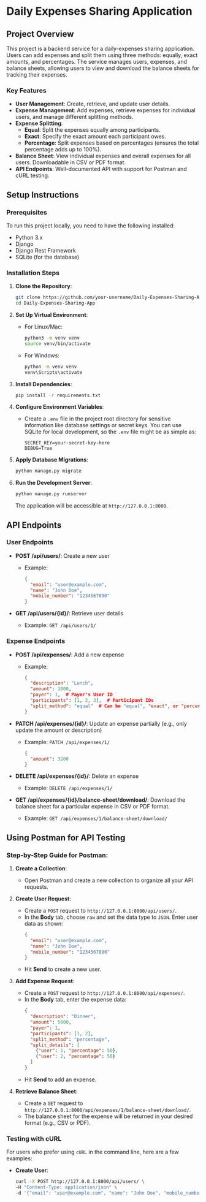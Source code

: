 # Daily Expenses Sharing Application

## Project Overview
This project is a backend service for a daily-expenses sharing application. Users can add expenses and split them using three methods: equally, exact amounts, and percentages. The service manages users, expenses, and balance sheets, allowing users to view and download the balance sheets for tracking their expenses.

### Key Features
- **User Management**: Create, retrieve, and update user details.
- **Expense Management**: Add expenses, retrieve expenses for individual users, and manage different splitting methods.
- **Expense Splitting**:
  - **Equal**: Split the expenses equally among participants.
  - **Exact**: Specify the exact amount each participant owes.
  - **Percentage**: Split expenses based on percentages (ensures the total percentage adds up to 100%).
- **Balance Sheet**: View individual expenses and overall expenses for all users. Downloadable in CSV or PDF format.
- **API Endpoints**: Well-documented API with support for Postman and cURL testing.

## Setup Instructions

### Prerequisites
To run this project locally, you need to have the following installed:
- Python 3.x
- Django
- Django Rest Framework
- SQLite (for the database)

### Installation Steps

1. **Clone the Repository**:
    ```bash
    git clone https://github.com/your-username/Daily-Expenses-Sharing-App.git
    cd Daily-Expenses-Sharing-App
    ```

2. **Set Up Virtual Environment**:
    - For Linux/Mac:
      ```bash
      python3 -m venv venv
      source venv/bin/activate
      ```
    - For Windows:
      ```bash
      python -m venv venv
      venv\Scripts\activate
      ```

3. **Install Dependencies**:
    ```bash
    pip install -r requirements.txt
    ```

4. **Configure Environment Variables**:
   - Create a `.env` file in the project root directory for sensitive information like database settings or secret keys. You can use SQLite for local development, so the `.env` file might be as simple as:
     ```
     SECRET_KEY=your-secret-key-here
     DEBUG=True
     ```

5. **Apply Database Migrations**:
    ```bash
    python manage.py migrate
    ```
    
6. **Run the Development Server**:
    ```bash
    python manage.py runserver
    ```
   The application will be accessible at `http://127.0.0.1:8000`.

## API Endpoints

### User Endpoints
- **POST /api/users/**: Create a new user
  - Example:
    ```json
    {
      "email": "user@example.com",
      "name": "John Doe",
      "mobile_number": "1234567890"
    }
    ```

- **GET /api/users/{id}/**: Retrieve user details
  - Example: `GET /api/users/1/`

### Expense Endpoints
- **POST /api/expenses/**: Add a new expense
  - Example:
    ```json
    {
      "description": "Lunch",
      "amount": 3000,
      "payer": 1,  # Payer's User ID
      "participants": [1, 2, 3],  # Participant IDs
      "split_method": "equal"  # Can be "equal", "exact", or "percentage"
    }
    ```

- **PATCH /api/expenses/{id}/**: Update an expense partially (e.g., only update the amount or description)
  - Example: `PATCH /api/expenses/1/`
    ```json
    {
      "amount": 3200
    }
    ```

- **DELETE /api/expenses/{id}/**: Delete an expense
  - Example: `DELETE /api/expenses/1/`

- **GET /api/expenses/{id}/balance-sheet/download/**: Download the balance sheet for a particular expense in CSV or PDF format.
  - Example: `GET /api/expenses/1/balance-sheet/download/`

## Using Postman for API Testing

### Step-by-Step Guide for Postman:

1. **Create a Collection**:
   - Open Postman and create a new collection to organize all your API requests.

2. **Create User Request**:
   - Create a `POST` request to `http://127.0.0.1:8000/api/users/`.
   - In the **Body** tab, choose `raw` and set the data type to `JSON`. Enter user data as shown:
     ```json
     {
       "email": "user@example.com",
       "name": "John Doe",
       "mobile_number": "1234567890"
     }
     ```
   - Hit **Send** to create a new user.

3. **Add Expense Request**:
   - Create a `POST` request to `http://127.0.0.1:8000/api/expenses/`.
   - In the **Body** tab, enter the expense data:
     ```json
     {
       "description": "Dinner",
       "amount": 5000,
       "payer": 1,
       "participants": [1, 2],
       "split_method": "percentage",
       "split_details": [
         {"user": 1, "percentage": 50},
         {"user": 2, "percentage": 50}
       ]
     }
     ```
   - Hit **Send** to add an expense.

4. **Retrieve Balance Sheet**:
   - Create a `GET` request to `http://127.0.0.1:8000/api/expenses/1/balance-sheet/download/`.
   - The balance sheet for the expense will be returned in your desired format (e.g., CSV or PDF).

### Testing with cURL

For users who prefer using `cURL` in the command line, here are a few examples:

- **Create User**:
  ```bash
  curl -X POST http://127.0.0.1:8000/api/users/ \
  -H "Content-Type: application/json" \
  -d '{"email": "user@example.com", "name": "John Doe", "mobile_number": "1234567890"}'

